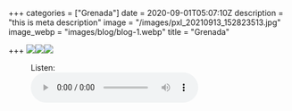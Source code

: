 +++
categories = ["Grenada"]
date = 2020-09-01T05:07:10Z
description = "this is meta description"
image = "/images/pxl_20210913_152823513.jpg"
image_webp = "images/blog/blog-1.webp"
title = "Grenada"

+++
![](/images/pxl_20210910_211147810.jpg)![](/images/pxl_20210913_152823513.jpg)![](/images/pxl_20210910_211241726-portrait.jpg)

<figure>
    <figcaption>Listen:</figcaption>
    <audio
        controls
        src="/media/cc0-audio/t-rex-roar.mp3">
            Your browser does not support the
            <code>audio</code> element.
    </audio>
</figure>